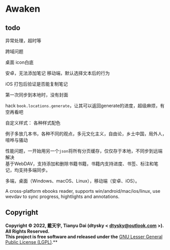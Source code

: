 # Awaken

## todo

异常处理，超时等

跨域问题  

桌面 icon白底

安卓，无法添加笔记
移动端，默认选择文本后的行为

iOS 打包后验证是否能复制笔记

第一次同步到本地时，没有封面

hack `book.locations.generate`，让其可以返回generate的进度，超级麻烦，有空再看吧

自定义样式：
各种样式配色

例子多放几本书，各种不同的观点，多元文化主义，自由论，乡土中国，局外人，喧哗与骚动


性能问题，一开始用另一个`json`将所有分页缓存，仅仅存于本地，不同步到远端 解决  
基于WebDAV，支持添加和删除书籍书籍，书籍内支持进度、书签、标注和笔记，均支持多端同步。

多端，桌面（Windows、macOS、Linux），移动端（安卓、iOS）。

A cross-platform ebooks reader, supports win/android/mac/ios/linux, use wevdav to sync progress, hightlights and annotations.

## Copyright
**Copyright © 2022, 戴天宇, Tianyu Dai (dtysky < dtysky@outlook.com >). All Rights Reserved.**  
**This project is free software and released under the** [GNU Lesser General Public License (LGPL)](https://www.gnu.org/licenses/lgpl-3.0.en.html).**
